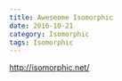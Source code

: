 ```yaml
---
title: Aweseome Isomorphic
date: 2016-10-21
category: Isomorphic
tags: Isomorphic
---
```


http://isomorphic.net/
